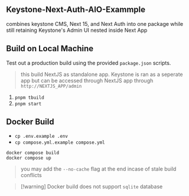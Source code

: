 ## Keystone-Next-Auth-AIO-Exammple
combines keystone CMS, Next 15, and Next Auth into one package while still retaining Keystone's Admin UI nested inside Next App

## Build on Local Machine
Test out a production build using the provided `package.json` scripts.

> this build NextJS as standalone app. Keystone is ran as a seperate app but can be accessed through NextJS app through `http://NEXTJS_APP/admin`

1. `pnpm tbuild` 
2. `pnpm start`

## Docker Build
- `cp .env.example .env`
- `cp compose.yml.example compose.yml`

```shell
docker compose build 
docker compose up
```

> you may add the `--no-cache` flag at the end incase of stale build conflicts

> [!warning] Docker build does not support `sqlite` database